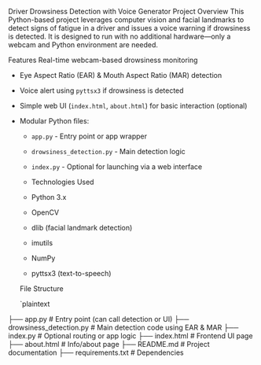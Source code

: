  Driver Drowsiness Detection with Voice Generator 
 Project Overview
 This Python-based project leverages computer vision and facial landmarks to detect signs of fatigue in a driver 
 and issues a voice warning if drowsiness is detected. It is designed to run with no additional hardware—only a webcam and Python environment are needed.

  Features
  Real-time webcam-based drowsiness monitoring
- Eye Aspect Ratio (EAR) & Mouth Aspect Ratio (MAR) detection
- Voice alert using `pyttsx3` if drowsiness is detected
- Simple web UI (`index.html`, `about.html`) for basic interaction (optional)
- Modular Python files:
  - `app.py` - Entry point or app wrapper
  - `drowsiness_detection.py` - Main detection logic
  - `index.py` - Optional for launching via a web interface
 
  -  Technologies Used
  -  Python 3.x
  - OpenCV
  - dlib (facial landmark detection)
  - imutils
  - NumPy
  - pyttsx3 (text-to-speech)
 
   File Structure
  
  `plaintext
  
├── app.py                   # Entry point (can call detection or UI)
├── drowsiness_detection.py  # Main detection code using EAR & MAR
├── index.py                 # Optional routing or app logic
├── index.html               # Frontend UI page
├── about.html               # Info/about page
├── README.md                # Project documentation
├── requirements.txt         # Dependencies
